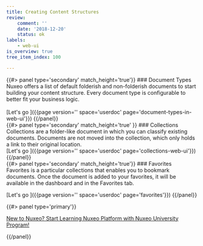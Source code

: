 ```yaml
---
title: Creating Content Structures
review:
    comment: ''
    date: '2018-12-20'
    status: ok
labels:
    - web-ui
is_overview: true
tree_item_index: 100

---
```

<div class="row" data-equalizer data-equalize-on="medium">
<div class="column medium-4">
{{#> panel type='secondary' match_height='true'}}
### Document Types
<br/>
Nuxeo offers a list of default folderish and non-folderish documents to start building your content structure. Every document type is configurable to better fit your business logic. <br/>

<br/>
[Let's go&nbsp;<i class="fa fa-long-arrow-right" aria-hidden="true"></i>]({{page version='' space='userdoc' page='document-types-in-web-ui'}})
{{/panel}}
</div>
<div class="column medium-4">
{{#> panel type='secondary' match_height='true' }}
### Collections
<br/>
Collections are a folder-like document in which you can classify existing documents. Documents are not moved into the collection, which only holds a link to their original location.

<br/>
[Let's go&nbsp;<i class="fa fa-long-arrow-right" aria-hidden="true"></i>]({{page version='' space='userdoc' page='collections-web-ui'}})
{{/panel}}
</div>
<div class="column medium-4">
{{#> panel type='secondary' match_height='true'}}
### Favorites
<br/>
Favorites is a particular collections that enables you to bookmark documents.
Once the document is added to your favorites, it will be available in the dashboard and in the Favorites tab.<br/>

[Let's go&nbsp;<i class="fa fa-long-arrow-right" aria-hidden="true"></i>]({{page version='' space='userdoc' page='favorites'}})
{{/panel}}
</div>
</div>
<div class="column">
{{#> panel type='primary'}}

[New to Nuxeo? Start Learning Nuxeo Platform with Nuxeo University Program!](https://university.nuxeo.com)

{{/panel}}
</div>
